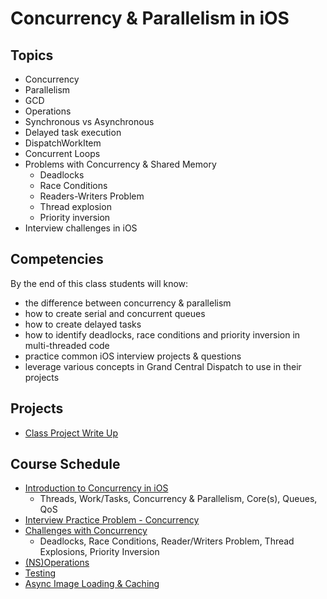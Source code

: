 # Concurrency & Parallelism in iOS

## Topics
- Concurrency
- Parallelism
- GCD
- Operations
- Synchronous vs Asynchronous
- Delayed task execution
- DispatchWorkItem
- Concurrent Loops
- Problems with Concurrency & Shared Memory
  - Deadlocks
  - Race Conditions
  - Readers-Writers Problem
  - Thread explosion
  - Priority inversion
- Interview challenges in iOS


## Competencies

By the end of this class students will know:
- the difference between concurrency & parallelism
- how to create serial and concurrent queues
- how to create delayed tasks
- how to identify deadlocks, race conditions and priority inversion in multi-threaded code
- practice common iOS interview projects & questions
- leverage various concepts in Grand Central Dispatch to use in their projects

## Projects

- [Class Project Write Up](class-project)

## Course Schedule

- [Introduction to Concurrency in iOS]()
  - Threads, Work/Tasks, Concurrency & Parallelism, Core(s), Queues, QoS
- [Interview Practice Problem - Concurrency]()
- [Challenges with Concurrency]()
  - Deadlocks, Race Conditions, Reader/Writers Problem, Thread Explosions, Priority Inversion
- [(NS)Operations](Operations)
- [Testing](Testing)
- [Async Image Loading & Caching](async-image-and-caching)
